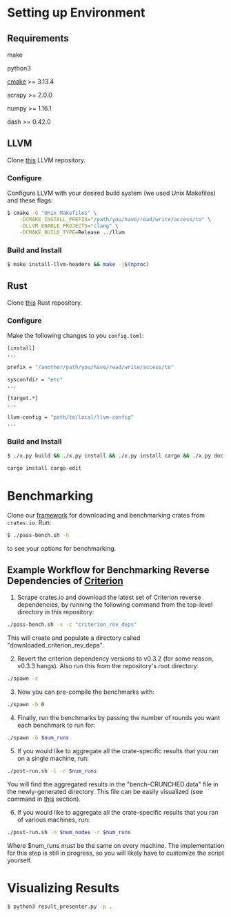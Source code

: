 # Setting up Environment

## Requirements

make

python3

[cmake](https://cmake.org/download/) >= 3.13.4

scrapy >= 2.0.0

numpy >= 1.16.1

dash >= 0.42.0

## LLVM

Clone [this](https://github.com/nataliepopescu/llvm-project/tree/match-version-from-rust) LLVM repository.

### Configure

Configure LLVM with your desired build system (we used Unix Makefiles) and these flags:

```sh
$ cmake -G "Unix Makefiles" \
	-DCMAKE_INSTALL_PREFIX="/path/you/have/read/write/access/to" \
	-DLLVM_ENABLE_PROJECTS="clang" \
	-DCMAKE_BUILD_TYPE=Release ../llvm
```

### Build and Install 

```sh
$ make install-llvm-headers && make -j$(nproc)
```

## Rust

Clone [this](https://github.com/nataliepopescu/rust) Rust repository.

### Configure

Make the following changes to you `config.toml`: 

```sh
[install]
...

prefix = "/another/path/you/have/read/write/access/to"

sysconfdir = "etc"
...

[target.*]
...

llvm-config = "path/to/local/llvm-config"
...
```

### Build and Install

```sh
$ ./x.py build && ./x.py install && ./x.py install cargo && ./x.py doc
```

```sh
cargo install cargo-edit
```

# Benchmarking

Clone our [framework](https://github.com/nataliepopescu/bencher_scrape) for downloading and benchmarking 
crates from `crates.io`. Run: 

```sh
$ ./pass-bench.sh -h
```

to see your options for benchmarking. 

## Example Workflow for Benchmarking Reverse Dependencies of [Criterion](https://crates.io/crates/criterion)

1. Scrape crates.io and download the latest set of Criterion reverse dependencies, by running the
following command from the top-level directory in this repository:

```sh
./pass-bench.sh -s -c "criterion_rev_deps"
```

This will create and populate a directory called "downloaded_criterion_rev_deps". 

2. Revert the criterion dependency versions to v0.3.2 (for some reason, v0.3.3 hangs). Also run 
this from the repository's root directory: 

```sh
./spawn -c
```

3. Now you can pre-compile the benchmarks with: 

```sh
./spawn -b 0
```

4. Finally, run the benchmarks by passing the number of rounds you want each benchmark to run for: 

```sh
./spawn -b $num_runs
```

5. If you would like to aggregate all the crate-specific results that you ran on a single machine, 
run:

```sh
./post-run.sh -l -r $num_runs
```

You will find the aggregated results in the "bench-CRUNCHED.data" file in the newly-generated
directory. This file can be easily visualized (see command in [this](https://github.com/nataliepopescu/bencher_scrape#visualizing-results) section). 

6. If you would like to aggregate all the crate-specific results that you ran of various machines, 
run: 

```sh
./post-run.sh -n $num_nodes -r $num_runs
```

Where $num_runs must be the same on every machine. The implementation for this step is still in 
progress, so you will likely have to customize the script yourself. 

# Visualizing Results

```sh
$ python3 result_presenter.py -p .
```
